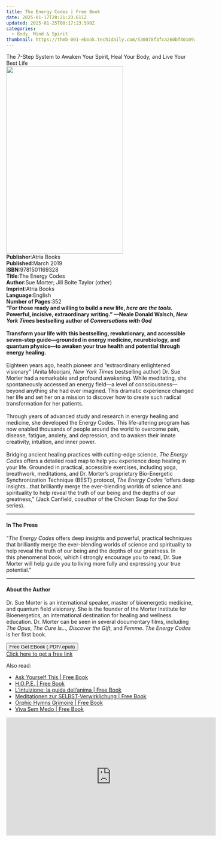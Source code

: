 ```yaml
---
title: The Energy Codes | Free Book
date: 2025-01-17T20:21:23.611Z
updated: 2025-01-25T00:17:23.590Z
categories:
  - Body, Mind & Spirit
thumbnail: https://thmb-001-ebook.techidaily.com/530078f3fca260bf40109a890a689cd3c079008f636d424fde43ac2b7baba016.jpg
---
```

<main id="book-container">
  <div class="flex flex-col">
    <div class="book-brief flex-1 py-6 px-4 sm:p-6 md:py-10 md:px-8">
      <!-- brief-->
      <div class="book-brief-main">
        The 7-Step System to Awaken Your Spirit, Heal Your Body, and Live Your
        Best Life
      </div>
    </div>
    <div
      class="book-meta-info flex-1 grid gap-4 col-start-1 col-end-3 row-start-1 sm:mb-6 sm:grid-cols-4 lg:gap-6 lg:col-start-2 lg:row-end-6 lg:row-span-6 lg:mb-0"
    >
      <div
        class="book-meta-info-left place-content-center mt-4 p-4 text-sm leading-6 col-start-2 col-span-2 dark:text-slate-400"
      >
        <img
          class="w-full h-500 object-cover rounded-lg sm:h-255 sm:col-span-2 lg:col-span-full"
          src="https://img-001-ebook.techidaily.com/391756ae24452cbd6d6c72885d81a9452a9236d1826035c8a49df7f85fb9c3a3.jpg"
          alt=""
          width="312"
          height="500"
        />
      </div>
      <div
        class="book-meta-info-right mt-2 col-start-1 row-start-2 col-span-3 self-center"
      >
        <!-- meta data  -->
        <div class="flex flex-col px-4 md:px-8">
          <div class="flex-1">
            <strong>Publisher</strong>:<span class="px-2">Atria Books</span>
          </div>
          <div class="flex-1">
            <strong>Published</strong>:<span class="px-2">March 2019</span>
          </div>
          <div class="flex-1">
            <strong>ISBN</strong>:<span class="px-2">9781501169328</span>
          </div>
          <div class="flex-1">
            <strong>Title</strong>:<span class="px-2">The Energy Codes</span>
          </div>
          <div class="flex-1">
            <strong>Author</strong>:<span class="px-2"
              >Sue Morter; Jill Bolte Taylor (other)</span
            >
          </div>
          <div class="flex-1">
            <strong>Imprint</strong>:<span class="px-2">Atria Books</span>
          </div>
          <div class="flex-1">
            <strong>Language</strong>:<span class="px-2">English</span>
          </div>
          <div class="flex-1">
            <strong>Number of Pages</strong>:<span class="px-2">352</span>
          </div>
        </div>
      </div>
    </div>
    <div class="book-description flex-1 py-6 px-4 sm:p-6 md:py-10 md:px-8">
      <div class="book-description-main">
        <div accordion-content="" id="description">
          <b
            >“For those ready and willing to build a new life,
            <i>here are the tools. </i>Powerful, incisive, extraordinary
            writing.” —Neale Donald Walsch,<i> New York Times </i>bestselling
            author of <i>Conversations with God</i></b
          ><br />
          <br /><b
            >Transform your life with this bestselling, revolutionary, and
            accessible seven-step guide—grounded in energy medicine,
            neurobiology, and quantum physics—to awaken your true health and
            potential through energy healing. </b
          ><br /><br />Eighteen years ago, health pioneer and “extraordinary
          enlightened visionary” (Anita Moorjani,
          <i>New York Times</i> bestselling author) Dr. Sue Morter had a
          remarkable and profound awakening. While meditating, she spontaneously
          accessed an energy field—a level of consciousness—beyond anything she
          had ever imagined. This dramatic experience changed her life and set
          her on a mission to discover how to create such radical transformation
          for her patients.<br />
          <br />Through years of advanced study and research in energy healing
          and medicine, she developed the Energy Codes. This life-altering
          program has now enabled thousands of people around the world to
          overcome pain, disease, fatigue, anxiety, and depression, and to
          awaken their innate creativity, intuition, and inner power.<br />
          <br />Bridging ancient healing practices with cutting-edge science,
          <i>The Energy Codes </i>offers a detailed road map to help you
          experience deep healing in your life. Grounded in practical,
          accessible exercises, including yoga, breathwork, meditations, and Dr.
          Morter’s proprietary Bio-Energetic Synchronization Technique (BEST)
          protocol, <i>The Energy Codes</i> “offers deep insights…that
          brilliantly merge the ever-blending worlds of science and spirituality
          to help reveal the truth of our being and the depths of our
          greatness,” (Jack Canfield, coauthor of the Chicken Soup for the Soul
          series).
        </div>
        <div class="accordion-fader"></div>
      </div>
    </div>
    <div class="book-excerpts flex-1 py-6 px-4 sm:p-6 md:py-10 md:px-8">
      <!-- excerpts-->
      <div class="book-excerpts-main">
        <hr />
        <h4 class="placeholder placeholder-heading">
          <span>In The Press</span>
        </h4>
        <p>
          “<i>The Energy Codes</i> offers deep insights and powerful, practical
          techniques that brilliantly merge the ever-blending worlds of science
          and spirituality to help reveal the truth of our being and the depths
          of our greatness. In this&nbsp;phenomenal book, which I strongly
          encourage you to read, Dr. Sue Morter will help guide you to living
          more fully and expressing your true potential.”
        </p>
      </div>
    </div>
    <div class="book-about-author flex-1 py-6 px-4 sm:p-6 md:py-10 md:px-8">
      <!-- about author-->
      <div class="book-main-author-main">
        <hr />
        <h4 class="placeholder placeholder-heading">
          <span>About the Author</span>
        </h4>
        <p>
          Dr. Sue Morter is an international speaker, master of bioenergetic
          medicine, and quantum field visionary. She is the founder of the
          Morter Institute for Bioenergetics, an international destination for
          healing and wellness education. Dr. Morter can be seen in several
          documentary films, including <i>The Opus</i>,
          <i>The Cure Is..., Discover the Gift</i>, and <i>Femme</i>.
          <i>The Energy Codes</i> is her first book.
        </p>
      </div>
    </div>
    <div class="book-free-get flex-1 py-6 px-4 sm:p-6 md:py-10 md:px-8">
      <button
        id="btn-free-get"
        class="bg-blue-500 hover:bg-blue-700 text-white font-bold py-2 px-4 rounded"
      >
        Free Get EBook (.PDF/.epub)
      </button>
      <div id="countdown-display" class="px-2 text-lg mt-2"></div>
      <a
        id="free-link"
        class="hidden bg-blue-500 hover:bg-blue-700 text-white font-bold py-2 px-4 rounded"
        href="https://www.ebooks.com/en-us/book/96326874/the-energy-codes/sue-morter/"
        target="_blank"
        >Click here to get a free link</a
      >
    </div>
    <script>
      let countdownTime = 0;
      let countdownInterval = null;
      document
        .getElementById('btn-free-get')
        .addEventListener('click', startCountdown);
      function startCountdown() {
        countdownTime = new Date().getTime() + 60000 * 3;
        countdownInterval = setInterval(updateCountdown, 1000);
        document.getElementById('btn-free-get').disabled = true;
        document
          .getElementById('btn-free-get')
          .classList.add('bg-gray-500', 'cursor-not-allowed');
      }
      function updateCountdown() {
        let currentTime = new Date().getTime();
        let timeLeft = countdownTime - currentTime;
        let secondsLeft = Math.floor(timeLeft / 1000);
        document.getElementById('countdown-display').innerHTML =
          `Remaining time: ${secondsLeft} seconds.`;
        if (secondsLeft <= 0) {
          clearInterval(countdownInterval);
          document.getElementById('btn-free-get').classList.add('hidden');
          document.getElementById('free-link').classList.remove('hidden');
          document.getElementById('countdown-display').innerHTML = '';
        }
      }
    </script>
  </div>
</main>

<ins class="adsbygoogle"
      style="display:block"
      data-ad-client="ca-pub-7571918770474297"
      data-ad-slot="8358498916"
      data-ad-format="auto"
      data-full-width-responsive="true"></ins>
    

<span class="atpl-alsoreadstyle">Also read:</span>
<div><ul>
<li><a href="https://novels-ebooks.techidaily.com/210696528-9781954920415-ask-yourself-this/"><u>Ask Yourself This | Free Book</u></a></li>
<li><a href="https://novels-ebooks.techidaily.com/210696471-9781637512937-hope/"><u>H.O.P.E. | Free Book</u></a></li>
<li><a href="https://novels-ebooks.techidaily.com/210696348-9780876129814-lintuizione-la-guida-dellanima/"><u>L’intuizione: la guida dell’anima | Free Book</u></a></li>
<li><a href="https://novels-ebooks.techidaily.com/210696347-9780876129531-meditationen-zur-selbst-verwirklichung/"><u>Meditationen zur SELBST-Verwirklichung | Free Book</u></a></li>
<li><a href="https://novels-ebooks.techidaily.com/210696445-9781914166105-orphic-hymns-grimoire/"><u>Orphic Hymns Grimoire | Free Book</u></a></li>
<li><a href="https://novels-ebooks.techidaily.com/210696350-9781685680176-viva-sem-medo/"><u>Viva Sem Medo | Free Book</u></a></li>
</ul></div>

<!-- affiliate ads begin -->
<iframe width="560" height="315" src="https://www.youtube.com/embed/kTHQrw8e1gk?si=gTPIa7KjhSZ0Vz97" title="YouTube video player" frameborder="0" allow="accelerometer; autoplay; clipboard-write; encrypted-media; gyroscope; picture-in-picture; web-share" referrerpolicy="strict-origin-when-cross-origin" allowfullscreen></iframe>
<!-- affiliate ads end -->

